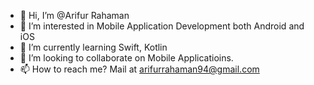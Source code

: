 - 👋 Hi, I’m @Arifur Rahaman
- 👀 I’m interested in Mobile Application Development both Android and iOS
- 🌱 I’m currently learning Swift, Kotlin
- 💞️ I’m looking to collaborate on Mobile Applicatioins.
- 📫 How to reach me? Mail at arifurrahaman94@gmail.com

<!---
ArifurGithub/ArifurGithub is a ✨ special ✨ repository because its `README.md` (this file) appears on your GitHub profile.
You can click the Preview link to take a look at your changes.
--->
